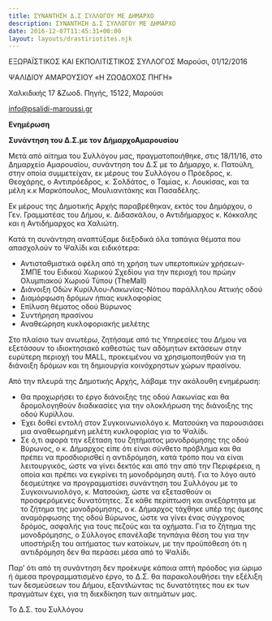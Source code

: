 ```yaml
---
title: ΣΥΝΑΝΤΗΣΗ Δ.Σ ΣΥΛΛΟΓΟΥ ΜΕ ΔΗΜΑΡΧΟ
description: ΣΥΝΑΝΤΗΣΗ Δ.Σ ΣΥΛΛΟΓΟΥ ΜΕ ΔΗΜΑΡΧΟ
date: 2016-12-07T11:45:31+00:00
layout: layouts/drastiriotites.njk
---
```


<!-- excerpt -->
ΕΞΩΡΑΪΣΤΙΚΟΣ ΚΑΙ ΕΚΠΟΛΙΤΙΣΤΙΚΟΣ ΣΥΛΛΟΓΟΣ Μαρούσι, 01/12/2016

ΨΑΛΙΔΙΟΥ ΑΜΑΡΟΥΣΙΟΥ «Η ΖΩΟΔΟΧΟΣ ΠΗΓΗ»

Χαλκιδικής 17 &amp;Ζωοδ. Πηγής, 15122, Μαρούσι

<info@psalidi-maroussi.gr>

**Ενημέρωση**

**Συνάντηση του Δ.Σ.με τον ΔήμαρχοΑμαρουσίου**

Μετά από αίτημα του Συλλόγου μας, πραγματοποιήθηκε, στις 18/11/16, στο Δημαρχείο Αμαρουσίου, συνάντηση του Δ.Σ με το Δήμαρχο, κ. Πατούλη, στην οποία συμμετείχαν, εκ μέρους του Συλλόγου ο Πρόεδρος, κ. Θεοχάρης, ο Αντιπρόεδρος, κ. Σολδάτος, ο Ταμίας, κ. Λουκίσας, και τα μέλη κ.κ Μαρκόπουλος, Μουλιανιτάκης και Πασαδέλης.

Εκ μέρους της Δημοτικής Αρχής παραβρέθηκαν, εκτός του Δημάρχου, ο Γεν. Γραμματέας του Δήμου, κ. Διδασκάλου, ο Αντιδήμαρχος κ. Κόκκαλης και η Αντιδήμαρχος κα Χαλιώτη.

Κατά τη συνάντηση αναπτύξαμε διεξοδικά όλα ταπάγια θέματα που απασχολούν το Ψαλίδι και ειδικότερα:

- Αντισταθμιστικά οφέλη από τη χρήση των υπερτοπικών χρήσεων- ΣΜΠΕ του Ειδικού Χωρικού Σχεδίου για την περιοχή του πρώην Ολυμπιακού Χωριού Τύπου (TheMall)
- Διάνοιξη Οδών Κυρίλλου-Λακωνίας-Νότιου παράλληλου Αττικής οδού
- Διαμόρφωση δρόμων ήπιας κυκλοφορίας
- Επίλυση θέματος οδού Βύρωνος
- Συντήρηση πρασίνου
- Αναθεώρηση κυκλοφοριακής μελέτης

Στο πλαίσιο των ανωτέρω, ζητήσαμε από τις Υπηρεσίες του Δήμου να εξετάσουν το ιδιοκτησιακό καθεστώς των αδόμητων εκτάσεων στην ευρύτερη περιοχή του MALL, προκειμένου να χρησιμοποιηθούν για τη διάνοιξη δρόμων και τη δημιουργία κοινόχρηστων χώρων πρασίνου.

Από την πλευρά της Δημοτικής Αρχής, λάβαμε την ακόλουθη ενημέρωση:

- Θα προχωρήσει το έργο διάνοιξης της οδού Λακωνίας και θα δρομολογηθούν διαδικασίες για την ολοκλήρωση της διάνοιξης της οδού Κυρίλλου.
- Έχει δοθεί εντολή στον Συγκοινωνιολόγο κ. Ματσούκη να παρουσιάσει μια αναθεωρημένη μελέτη κυκλοφορίας για το Ψαλίδι.
- Σε ό,τι αφορά την εξέταση του ζητήματος μονοδρόμησης της οδού Βύρωνος, ο κ. Δήμαρχος είπε ότι είναι σύνθετο πρόβλημα και θα πρέπει να προσδιορισθεί η αντιδρόμηση, κατά τρόπο που να είναι λειτουργικός, ώστε να γίνει δεκτός και από την από την Περιφέρεια, η οποία και πρέπει να εγκρίνει τη μονοδρόμηση αυτή. Για το λόγο αυτό δεσμεύτηκε να προγραμματίσει συνάντηση του Συλλόγου με το Συγκοινωνιολόγο, κ. Ματσούκη, ώστε να εξετασθούν οι προσφερόμενες δυνατότητες. Σε κάθε περίπτωση και ανεξάρτητα με το ζήτημα της μονοδρόμησης, ο κ. Δήμαρχος τάχθηκε υπέρ της άμεσης αναμόρφωσης της οδού Βύρωνος, ώστε να γίνει ένας σύγχρονος δρόμος, ασφαλής για τους πεζούς και τα οχήματα. Για το ζήτημα της μονοδρόμησης, ο Σύλλογος επανέλαβε τηνπάγια θέση του για την υποστήριξη του αιτήματος των κατοίκων, με την προϋπόθεση ότι η αντιδρόμηση δεν θα περάσει μέσα από το Ψαλίδι.

Παρ’ ότι από τη συνάντηση δεν προέκυψε κάποια απτή πρόοδος για ώριμο ή άμεσα προγραμματισμένο έργο, το Δ.Σ. θα παρακολουθήσει την εξέλιξη των δεσμεύσεων του Δήμου, εξαντλώντας τις δυνατότητες που εκ των πραγμάτων έχει, για τη διεκδίκηση των αιτημάτων μας.

 Το Δ.Σ. του Συλλόγου
